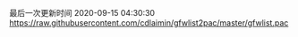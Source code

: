 最后一次更新时间 2020-09-15 04:30:30
https://raw.githubusercontent.com/cdlaimin/gfwlist2pac/master/gfwlist.pac

